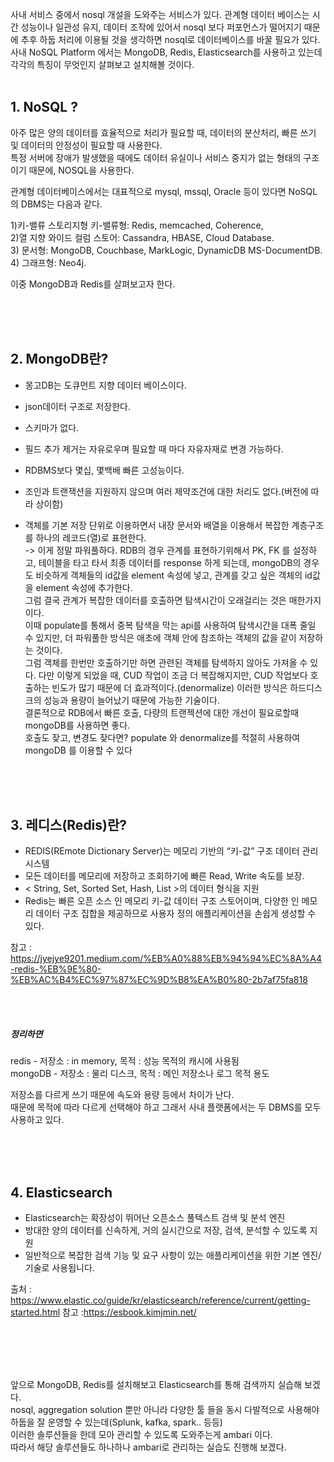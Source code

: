 사내 서비스 중에서 nosql 개설을 도와주는 서비스가 있다. 
관계형 데이터 베이스는 시간 성능이나 일관성 유지, 데이터 조작에 있어서 nosql 보다 퍼포먼스가 떨어지기 때문에 추후 하둡 처리에 이용될 것을 생각하면 nosql로 데이터베이스를 바꿀 필요가 있다.  
사내 NoSQL Platform 에서는 MongoDB, Redis, Elasticsearch를 사용하고 있는데 각각의 특징이 무엇인지 살펴보고 설치해볼 것이다.
  <br/><br/>

## 1. NoSQL ?  
아주 많은 양의 데이터를 효율적으로 처리가 필요할 때, 데이터의 분산처리, 빠른 쓰기 및 데이터의 안정성이 필요할 때 사용한다.  
특정 서버에 장애가 발생했을 때에도 데이터 유실이나 서비스 중지가 없는 형태의 구조이기 때문에, NOSQL을 사용한다.  
  
관계형 데이터베이스에서는 대표적으로 mysql, mssql, Oracle 등이 있다면 NoSQL의 DBMS는 다음과 같다.

1)키-밸류 스토리지형 키-밸류형: Redis, memcached, Coherence,    
2)열 지향 와이드 컬럼 스토어: Cassandra, HBASE, Cloud Database.    
3) 문서형: MongoDB, Couchbase, MarkLogic, DynamicDB MS-DocumentDB.    
4) 그래프형: Neo4j.   
     
이중 MongoDB과 Redis를 살펴보고자 한다.
  
  <br/><br/><br/>
  

## 2. MongoDB란?
- 몽고DB는 도큐먼트 지향 데이터 베이스이다.
- json데이터 구조로 저장한다.
- 스키마가 없다.
- 필드 추가 제거는 자유로우며 필요할 때 마다 자유자재로 변경 가능하다.
- RDBMS보다 몇십, 몇백배 빠른 고성능이다.
- 조인과 트랜잭션을 지원하지 않으며 여러 제약조건에 대한 처리도 없다.(버전에 따라 상이함)
- 객체를 기본 저장 단위로 이용하면서 내장 문서와 배열을 이용해서 복잡한 계층구조를 하나의 레코드(열)로 표현한다.    
-> 이게 정말 파워풀하다. RDB의 경우 관계를 표현하기위해서 PK, FK 를 설정하고, 테이블을 타고 타서 최종 데이터를 response 하게 되는데, mongoDB의 경우도 비슷하게 객체들의 id값을 element 속성에 넣고, 관계를 갖고 싶은 객체의 id값을 element 속성에 추가한다.    
그럼 결국 관계가 복잡한 데이터를 호출하면 탐색시간이 오래걸리는 것은 매한가지이다.    
이때 populate를 통해서 중복 탐색을 막는 api를 사용하여 탐색시간을 대폭 줄일 수 있지만, 더 파워풀한 방식은 애초에 객체 안에 참조하는 객체의 값을 같이 저장하는 것이다.    
그럼 객체를 한번만 호출하기만 하면 관련된 객체를 탐색하지 않아도 가져올 수 있다. 다만 이렇게 되었을 때, CUD 작업이 조금 더 복잡해지지만, CUD 작업보다 호출하는 빈도가 많기 때문에 더 효과적이다.(denormalize) 이러한 방식은 하드디스크의 성능과 용량이 늘어났기 때문에 가능한 기술이다.    
결론적으로 RDB에서 빠른 호출, 다량의 트랜젝션에 대한 개선이 필요로할때 mongoDB를 사용하면 좋다.    
호출도 잦고, 변경도 잦다면? populate 와 denormalize를 적절히 사용하여 mongoDB 를 이용할 수 있다
   
   <br/><br/><br/>
  
   
## 3. 레디스(Redis)란?
- REDIS(REmote Dictionary Server)는 메모리 기반의 “키-값” 구조 데이터 관리 시스템
- 모든 데이터를 메모리에 저장하고 조회하기에 빠른 Read, Write 속도를 보장.  
- < String, Set, Sorted Set, Hash, List >의 데이터 형식을 지원
- Redis는 빠른 오픈 소스 인 메모리 키-값 데이터 구조 스토어이며, 다양한 인 메모리 데이터 구조 집합을 제공하므로 사용자 정의 애플리케이션을 손쉽게 생성할 수 있다.
  
  
참고 : https://jyejye9201.medium.com/%EB%A0%88%EB%94%94%EC%8A%A4-redis-%EB%9E%80-%EB%AC%B4%EC%97%87%EC%9D%B8%EA%B0%80-2b7af75fa818

  <br/><br/>  
  
##### 정리하면   
redis - 저장소 : in memory, 목적 : 성능 목적의 캐시에 사용됨  
mongoDB - 저장소 :	물리 디스크, 목적 : 메인 저장소나 로그 목적 용도  

저장소를 다르게 쓰기 때문에 속도와 용량 등에서 차이가 난다.  
때문에 목적에 따라 다르게 선택해야 하고 그래서 사내 플랫폼에서는 두 DBMS를 모두 사용하고 있다.

<br/><br/><br/>

  
  
## 4. Elasticsearch
- Elasticsearch는 확장성이 뛰어난 오픈소스 풀텍스트 검색 및 분석 엔진
- 방대한 양의 데이터를 신속하게, 거의 실시간으로 저장, 검색, 분석할 수 있도록 지원
- 일반적으로 복잡한 검색 기능 및 요구 사항이 있는 애플리케이션을 위한 기본 엔진/기술로 사용됩니다.


출처 : https://www.elastic.co/guide/kr/elasticsearch/reference/current/getting-started.html
참고 :https://esbook.kimjmin.net/

<br/><br/><br/><br/>

앞으로 MongoDB, Redis를 설치해보고 Elasticsearch를 통해 검색까지 실습해 보겠다.  
nosql, aggregation solution 뿐만 아니라 다양한 툴 들을 동시 다발적으로 사용해야 하둡을 잘 운영할 수 있는데(Splunk, kafka, spark.. 등등)  
이러한 솔루션들을 한데 모아 관리할 수 있도록 도와주는게 ambari 이다.  
따라서 해당 솔루션들도 하나하나 ambari로 관리하는 실습도 진행해 보겠다.

